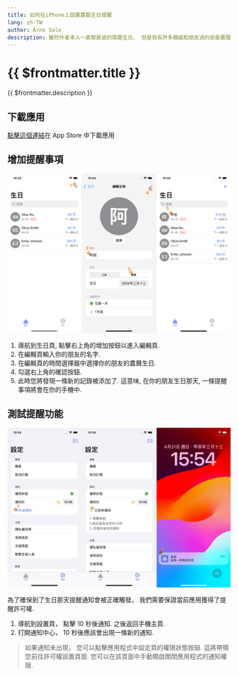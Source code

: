 ```yaml
---
title: 如何在iPhone上設置農曆生日提醒
lang: zh-TW
author: Arno Solo
description: 雖然作者本人一直都是過的陽曆生日， 但是我有許多親戚和朋友過的卻是農曆生日. 可是農曆生日真的好難記啊， 畢竟我平時寫日記的時候都是使用陽曆來計算時間的. 於是我編寫了一個應用説明我記住我周圍的人的農曆生日. 下面的文字記錄了如何使用該應用在iPhone上設置農曆生日提醒.
---
```


# {{ $frontmatter.title }}

{{ $frontmatter.description }}

## 下載應用

[點擊這個連結](https://apps.apple.com/us/app/birthday-reminder-lunar-cal/id6479518154)在 App Store 中下載應用

## 增加提醒事項

![picture 0](./assets/9628dee86fe07babcf581eb515843c8c52f55a4f1d8910ad4119dbad3cab801b.png)

1. 導航到生日頁, 點擊右上角的增加按鈕以進入編輯頁.
2. 在編輯頁輸入你的朋友的名字.
3. 在編輯頁的時間選擇器中選擇你的朋友的農曆生日.
4. 勾選右上角的確認按鈕.
5. 此時您將發現一條新的記錄被添加了. 這意味, 在你的朋友生日那天, 一條提醒事項將會在你的手機中.

## 測試提醒功能

![picture 1](./assets/8311a1c258f6fc633a64226411c2df0772196aee1f68c2ebbdd19d8030bed29b.jpeg)

為了確保到了生日那天提醒通知會被正確觸發， 我們需要保證當前應用獲得了提醒許可權.

1. 導航到設置頁， 點擊 10 秒後通知. 之後返回手機主頁.
2. 打開通知中心， 10 秒後應該會出現一條新的通知.

> 如果通知未出現， 您可以點擊應用程式中設定頁的權限狀態按鈕. 這將帶領您前往許可權設置頁面. 您可以在該頁面中手動開啟關閉應用程式的通知權限.
